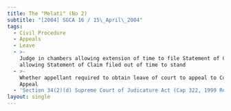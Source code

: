 ```yaml
---
title: The "Melati" (No 2)
subtitle: "[2004] SGCA 16 / 15\_April\_2004"
tags:
  - Civil Procedure
  - Appeals
  - Leave
  - >-
    Judge in chambers allowing extension of time to file Statement of Claim and
    allowing Statement of Claim filed out of time to stand
  - >-
    Whether appellant required to obtain leave of court to appeal to Court of
    Appeal
  - 'Section 34(2)(d) Supreme Court of Judicature Act (Cap 322, 1999 Rev Ed)'
layout: single
---
```


